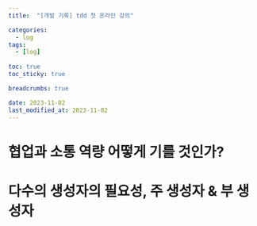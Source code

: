 ```yaml
---
title:  "[개발 기록] tdd 첫 온라인 강의"

categories:
  - log
tags:
  - [log]
  
toc: true
toc_sticky: true

breadcrumbs: true

date: 2023-11-02
last_modified_at: 2023-11-02
---
```


# 협업과 소통 역량 어떻게 기를 것인가?

# 다수의 생성자의 필요성, 주 생성자 & 부 생성자

# 

